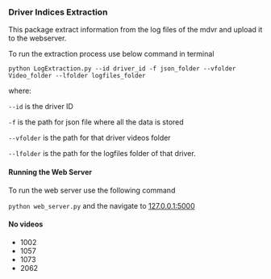 ### Driver Indices Extraction

This package extract information from the log files of the mdvr and upload it to the webserver. 

To run the extraction process use below command in terminal 

``python LogExtraction.py --id driver_id -f json_folder --vfolder Video_folder --lfolder logfiles_folder``

where: 

``--id`` is the driver ID

``-f`` is the path for json file where all the data is stored

``--vfolder`` is the path for that driver videos folder

``--lfolder`` is the path for the logfiles folder of that driver.

#### Running the Web Server
To run the web server use the following command

``python web_server.py`` and the navigate to [127.0.0.1:5000](127.0.0.1:5000)

#### No videos
 - 1002
 - 1057
 - 1073
 - 2062